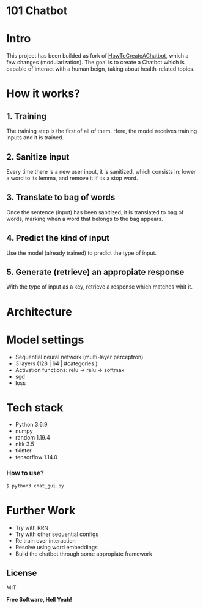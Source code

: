 # 101 Chatbot
# Intro
This project has been builded as fork of [HowToCreateAChatbot](https://towardsdatascience.com/how-to-create-a-chatbot-with-python-deep-learning-in-less-than-an-hour-56a063bdfc44), which a few changes (modularization).
The goal is to create a Chatbot which is capable of interact with a human beign, taking about health-related topics.

# How it works?
## 1. Training
The training step is the first of all of them. Here, the model receives training inputs and it is trained.
## 2. Sanitize input
Every time there is a new user input, it is sanitized, which consists in: lower a word to its lemma, and remove it if its a stop word.
## 3. Translate to bag of words
Once the sentence (input) has been sanitized, it is translated to bag of words, marking when a word that belongs to the bag appears.
## 4. Predict the kind of input
Use the model (already trained) to predict the type of input.
## 5. Generate (retrieve) an appropiate response
With the type of input as a key, retrieve a response which matches whit it.
# Architecture

# Model settings
  - Sequential neural network (multi-layer perceptron)
  - 3 layers (128 | 64 | #categories )
  - Activation functions: relu -> relu -> softmax
  - sgd
  - loss
 
# Tech stack
  - Python 3.6.9
  - numpy
  - random 1.19.4
  - nltk 3.5
  - tkinter
  - tensorflow 1.14.0

### How to use?
```sh
$ python3 chat_gui.py
```

# Further Work
 - Try with RRN
 - Try with other sequential configs
 - Re train over interaction
 - Resolve using word embeddings
 - Build the chatbot through some appropiate framework

License
----

MIT


**Free Software, Hell Yeah!**

